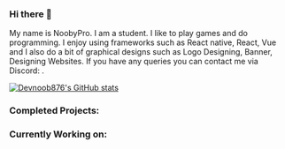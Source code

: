 ### Hi there 👋
My name is NoobyPro. I am a student. I like to play games and do programming. I enjoy using frameworks such as React native, React, Vue and I also do a bit of graphical designs such as Logo Designing, Banner, Designing Websites. If you have any queries you can contact me via Discord: .

[![Devnoob876's GitHub stats](https://github-readme-stats.vercel.app/api?username=Devnoob876)](https://github.com/anuraghazra/github-readme-stats)

### Completed Projects:

### Currently Working on:


<!--
**Devnoob876/Devnoob876** is a ✨ _special_ ✨ repository because its `README.md` (this file) appears on your GitHub profile.

Here are some ideas to get you started:

- 🔭 I’m currently working on ...
- 🌱 I’m currently learning ...
- 👯 I’m looking to collaborate on ...
- 🤔 I’m looking for help with ...
- 💬 Ask me about ...
- 📫 How to reach me: ...
- 😄 Pronouns: ...
- ⚡ Fun fact: ...
-->
